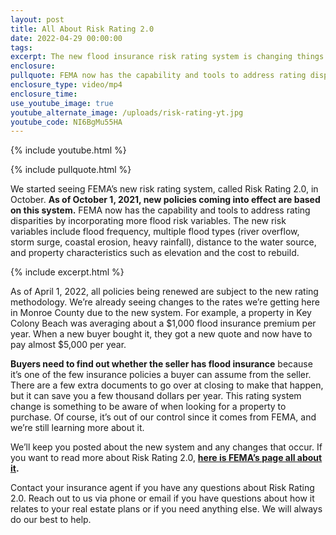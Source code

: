 ```yaml
---
layout: post
title: All About Risk Rating 2.0
date: 2022-04-29 00:00:00
tags:
excerpt: The new flood insurance risk rating system is changing things for buyers.
enclosure:
pullquote: FEMA now has the capability and tools to address rating disparities.
enclosure_type: video/mp4
enclosure_time:
use_youtube_image: true
youtube_alternate_image: /uploads/risk-rating-yt.jpg
youtube_code: NI6BgMu55HA
---
```

{% include youtube.html %}

{% include pullquote.html %}

We started seeing FEMA’s new risk rating system, called Risk Rating 2.0, in October. **As of October 1, 2021, new policies coming into effect are based on this system.** FEMA now has the capability and tools to address rating disparities by incorporating more flood risk variables. The new risk variables include flood frequency, multiple flood types (river overflow, storm surge, coastal erosion, heavy rainfall), distance to the water source, and property characteristics such as elevation and the cost to rebuild.

{% include excerpt.html %}

As of April 1, 2022, all policies being renewed are subject to the new rating methodology. We’re already seeing changes to the rates we’re getting here in Monroe County due to the new system. For example, a property in Key Colony Beach was averaging about a $1,000 flood insurance premium per year. When a new buyer bought it, they got a new quote and now have to pay almost $5,000 per year.&nbsp;

**Buyers need to find out whether the seller has flood insurance** because it’s one of the few insurance policies a buyer can assume from the seller. There are a few extra documents to go over at closing to make that happen, but it can save you a few thousand dollars per year. This rating system change is something to be aware of when looking for a property to purchase. Of course, it’s out of our control since it comes from FEMA, and we’re still learning more about it.&nbsp;

We’ll keep you posted about the new system and any changes that occur. If you want to read more about Risk Rating 2.0, [**here is FEMA’s page all about it**](https://www.fema.gov/flood-insurance/risk-rating)**.**

Contact your insurance agent if you have any questions about Risk Rating 2.0. Reach out to us via phone or email if you have questions about how it relates to your real estate plans or if you need anything else. We will always do our best to help.
